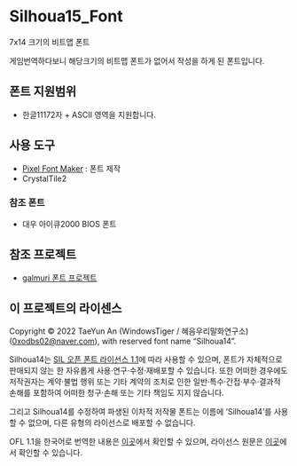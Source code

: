 # Silhoua15_Font
7x14 크기의 비트맵 폰트

게임번역하다보니 해당크기의 비트맵 폰트가 없어서 작성을 하게 된 폰트입니다.
## 폰트 지원범위
* 한글11172자 + ASCII 영역을 지원합니다.

## 사용 도구
* [Pixel Font Maker](https://github.com/exqt/pixel-font-maker) : 폰트 제작
* CrystalTile2

### 참조 폰트
* 대우 아이큐2000 BIOS 폰트

## 참조 프로젝트

 * [galmuri 폰트 프로젝트](https://github.com/quiple/galmuri)

## 이 프로젝트의 라이센스
Copyright © 2022 TaeYun An (WindowsTiger / 혜음우리말화연구소) (0xodbs02@naver.com), with reserved font name “Silhoua14”.

Silhoua14는 [SIL 오픈 폰트 라이선스 1.1](https://scripts.sil.org/cms/scripts/page.php?site_id=nrsi&id=OFL)에 따라 사용할 수 있으며, 폰트가 자체적으로 판매되지 않는 한 자유롭게 사용·연구·수정·재배포할 수 있습니다. 또한 어떠한 경우에도 저작권자는 계약·불법 행위 또는 기타 계약의 조치로 인한 일반·특수·간접·부수·결과적 손해를 포함하여 어떠한 청구·손해 또는 기타 책임도 지지 않습니다.

그리고 Silhoua14를 수정하여 파생된 이차적 저작물 폰트는 이름에 ‘Silhoua14’를 사용할 수 없으며, 다른 유형의 라이선스로 배포할 수 없습니다.

OFL 1.1을 한국어로 번역한 내용은 [이곳](https://github.com/Wintiger0222/Silhoua14_Font/blob/main/LICENSE_ko.md)에서 확인할 수 있으며, 라이선스 원문은 [이곳](https://github.com/Wintiger0222/Silhoua14_Font/blob/main/LICENSE.md)에서 확인할 수 있습니다.
